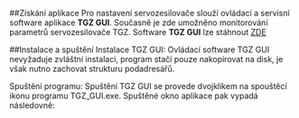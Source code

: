 ##Získání aplikace
Pro nastavení servozesilovače slouží ovládací a servisní software aplikace **TGZ GUI**.
Současně je zde umožněno monitorování parametrů servozesilovače TGZ.
Software **TGZ GUI** lze stáhnout [ZDE](https://www.tgdrives.cz/fileadmin/user_upload/download-TGZ/TGZ_GUI.zip)

##Instalace a spuštění
Instalace TGZ GUI:
Ovládací software TGZ GUI nevyžaduje zvláštní instalaci, program stačí pouze nakopírovat na disk, je však nutno zachovat strukturu podadresářů.   

Spuštění programu:
Spuštění TGZ GUI se provede dvojklikem na spouštěcí ikonu programu TGZ_GUI.exe. Spuštěné okno aplikace pak vypadá následovně:
